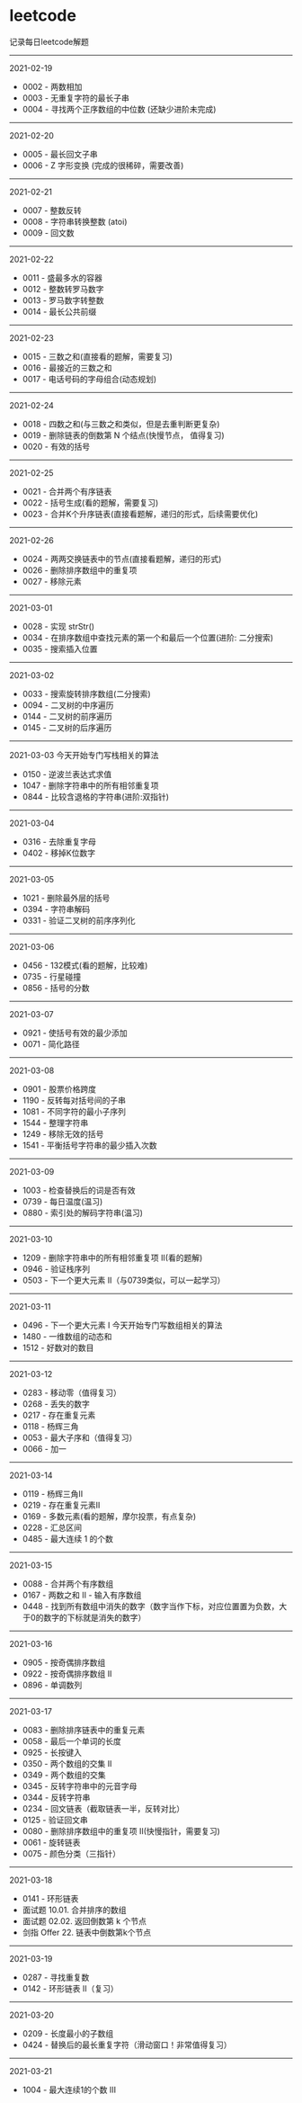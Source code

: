 # leetcode
记录每日leetcode解题
****
2021-02-19
- 0002 - 两数相加
- 0003 - 无重复字符的最长子串
- 0004 - 寻找两个正序数组的中位数 (还缺少进阶未完成)
****
2021-02-20
- 0005 - 最长回文子串
- 0006 - Z 字形变换 (完成的很稀碎，需要改善)
****
2021-02-21
- 0007 - 整数反转
- 0008 - 字符串转换整数 (atoi)
- 0009 - 回文数
****
2021-02-22
- 0011 - 盛最多水的容器
- 0012 - 整数转罗马数字
- 0013 - 罗马数字转整数
- 0014 - 最长公共前缀
****
2021-02-23
- 0015 - 三数之和(直接看的题解，需要复习)
- 0016 - 最接近的三数之和
- 0017 - 电话号码的字母组合(动态规划)
****
2021-02-24
- 0018 - 四数之和(与三数之和类似，但是去重判断更复杂)
- 0019 - 删除链表的倒数第 N 个结点(快慢节点， 值得复习)
- 0020 - 有效的括号
****
2021-02-25
- 0021 - 合并两个有序链表
- 0022 - 括号生成(看的题解，需要复习)
- 0023 - 合并K个升序链表(直接看题解，递归的形式，后续需要优化)
****
2021-02-26
- 0024 - 两两交换链表中的节点(直接看题解，递归的形式)
- 0026 - 删除排序数组中的重复项
- 0027 - 移除元素
****
2021-03-01
- 0028 - 实现 strStr()
- 0034 - 在排序数组中查找元素的第一个和最后一个位置(进阶: 二分搜索)
- 0035 - 搜索插入位置
****
2021-03-02
- 0033 - 搜索旋转排序数组(二分搜索)
- 0094 - 二叉树的中序遍历
- 0144 - 二叉树的前序遍历
- 0145 - 二叉树的后序遍历
****
2021-03-03
今天开始专门写栈相关的算法
- 0150 - 逆波兰表达式求值
- 1047 - 删除字符串中的所有相邻重复项
- 0844 - 比较含退格的字符串(进阶:双指针)
****
2021-03-04
- 0316 - 去除重复字母
- 0402 - 移掉K位数字
****
2021-03-05
- 1021 - 删除最外层的括号
- 0394 - 字符串解码
- 0331 - 验证二叉树的前序序列化
****
2021-03-06
- 0456 - 132模式(看的题解，比较难)
- 0735 - 行星碰撞
- 0856 - 括号的分数
****
2021-03-07
- 0921 - 使括号有效的最少添加
- 0071 - 简化路径
****
2021-03-08
- 0901 - 股票价格跨度
- 1190 - 反转每对括号间的子串
- 1081 - 不同字符的最小子序列
- 1544 - 整理字符串
- 1249 - 移除无效的括号
- 1541 - 平衡括号字符串的最少插入次数
****
2021-03-09
- 1003 - 检查替换后的词是否有效
- 0739 - 每日温度(温习)
- 0880 - 索引处的解码字符串(温习)
****
2021-03-10
- 1209 - 删除字符串中的所有相邻重复项 II(看的题解)
- 0946 - 验证栈序列
- 0503 - 下一个更大元素 Ⅱ（与0739类似，可以一起学习）
****
2021-03-11
- 0496 - 下一个更大元素 I
今天开始专门写数组相关的算法
- 1480 - 一维数组的动态和
- 1512 - 好数对的数目
****
2021-03-12
- 0283 - 移动零（值得复习）
- 0268 - 丢失的数字
- 0217 - 存在重复元素
- 0118 - 杨辉三角
- 0053 - 最大子序和（值得复习）
- 0066 - 加一
****
2021-03-14
- 0119 - 杨辉三角Ⅱ
- 0219 - 存在重复元素Ⅱ
- 0169 - 多数元素(看的题解，摩尔投票，有点复杂)
- 0228 - 汇总区间
- 0485 - 最大连续 1 的个数
****
2021-03-15
- 0088 - 合并两个有序数组
- 0167 - 两数之和 II - 输入有序数组
- 0448 - 找到所有数组中消失的数字（数字当作下标，对应位置置为负数，大于0的数字的下标就是消失的数字）
****
2021-03-16
- 0905 - 按奇偶排序数组
- 0922 - 按奇偶排序数组 II
- 0896 - 单调数列
****
2021-03-17
- 0083 - 删除排序链表中的重复元素
- 0058 - 最后一个单词的长度
- 0925 - 长按键入
- 0350 - 两个数组的交集 II
- 0349 - 两个数组的交集
- 0345 - 反转字符串中的元音字母
- 0344 - 反转字符串
- 0234 - 回文链表（截取链表一半，反转对比）
- 0125 - 验证回文串
- 0080 - 删除排序数组中的重复项 II(快慢指针，需要复习)
- 0061 - 旋转链表
- 0075 - 颜色分类（三指针）
****
2021-03-18
- 0141 - 环形链表
- 面试题 10.01. 合并排序的数组
- 面试题 02.02. 返回倒数第 k 个节点
- 剑指 Offer 22. 链表中倒数第k个节点
****
2021-03-19
- 0287 - 寻找重复数
- 0142 - 环形链表 II（复习）
****
2021-03-20
- 0209 - 长度最小的子数组
- 0424 - 替换后的最长重复字符（滑动窗口！非常值得复习）
****
2021-03-21
- 1004 - 最大连续1的个数 III